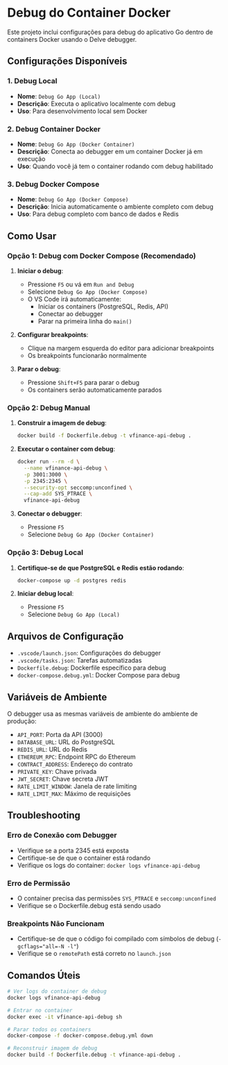 # Debug do Container Docker

Este projeto inclui configurações para debug do aplicativo Go dentro de containers Docker usando o Delve debugger.

## Configurações Disponíveis

### 1. Debug Local
- **Nome**: `Debug Go App (Local)`
- **Descrição**: Executa o aplicativo localmente com debug
- **Uso**: Para desenvolvimento local sem Docker

### 2. Debug Container Docker
- **Nome**: `Debug Go App (Docker Container)`
- **Descrição**: Conecta ao debugger em um container Docker já em execução
- **Uso**: Quando você já tem o container rodando com debug habilitado

### 3. Debug Docker Compose
- **Nome**: `Debug Go App (Docker Compose)`
- **Descrição**: Inicia automaticamente o ambiente completo com debug
- **Uso**: Para debug completo com banco de dados e Redis

## Como Usar

### Opção 1: Debug com Docker Compose (Recomendado)

1. **Iniciar o debug**:
   - Pressione `F5` ou vá em `Run and Debug`
   - Selecione `Debug Go App (Docker Compose)`
   - O VS Code irá automaticamente:
     - Iniciar os containers (PostgreSQL, Redis, API)
     - Conectar ao debugger
     - Parar na primeira linha do `main()`

2. **Configurar breakpoints**:
   - Clique na margem esquerda do editor para adicionar breakpoints
   - Os breakpoints funcionarão normalmente

3. **Parar o debug**:
   - Pressione `Shift+F5` para parar o debug
   - Os containers serão automaticamente parados

### Opção 2: Debug Manual

1. **Construir a imagem de debug**:
   ```bash
   docker build -f Dockerfile.debug -t vfinance-api-debug .
   ```

2. **Executar o container com debug**:
   ```bash
   docker run --rm -d \
     --name vfinance-api-debug \
     -p 3001:3000 \
     -p 2345:2345 \
     --security-opt seccomp:unconfined \
     --cap-add SYS_PTRACE \
     vfinance-api-debug
   ```

3. **Conectar o debugger**:
   - Pressione `F5`
   - Selecione `Debug Go App (Docker Container)`

### Opção 3: Debug Local

1. **Certifique-se de que PostgreSQL e Redis estão rodando**:
   ```bash
   docker-compose up -d postgres redis
   ```

2. **Iniciar debug local**:
   - Pressione `F5`
   - Selecione `Debug Go App (Local)`

## Arquivos de Configuração

- `.vscode/launch.json`: Configurações do debugger
- `.vscode/tasks.json`: Tarefas automatizadas
- `Dockerfile.debug`: Dockerfile específico para debug
- `docker-compose.debug.yml`: Docker Compose para debug

## Variáveis de Ambiente

O debugger usa as mesmas variáveis de ambiente do ambiente de produção:

- `API_PORT`: Porta da API (3000)
- `DATABASE_URL`: URL do PostgreSQL
- `REDIS_URL`: URL do Redis
- `ETHEREUM_RPC`: Endpoint RPC do Ethereum
- `CONTRACT_ADDRESS`: Endereço do contrato
- `PRIVATE_KEY`: Chave privada
- `JWT_SECRET`: Chave secreta JWT
- `RATE_LIMIT_WINDOW`: Janela de rate limiting
- `RATE_LIMIT_MAX`: Máximo de requisições

## Troubleshooting

### Erro de Conexão com Debugger
- Verifique se a porta 2345 está exposta
- Certifique-se de que o container está rodando
- Verifique os logs do container: `docker logs vfinance-api-debug`

### Erro de Permissão
- O container precisa das permissões `SYS_PTRACE` e `seccomp:unconfined`
- Verifique se o Dockerfile.debug está sendo usado

### Breakpoints Não Funcionam
- Certifique-se de que o código foi compilado com símbolos de debug (`-gcflags="all=-N -l"`)
- Verifique se o `remotePath` está correto no `launch.json`

## Comandos Úteis

```bash
# Ver logs do container de debug
docker logs vfinance-api-debug

# Entrar no container
docker exec -it vfinance-api-debug sh

# Parar todos os containers
docker-compose -f docker-compose.debug.yml down

# Reconstruir imagem de debug
docker build -f Dockerfile.debug -t vfinance-api-debug .
``` 